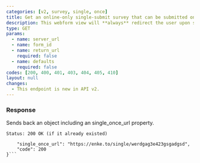 ```yaml
---
categories: [v2, survey, single, once]
title: Get an online-only single-submit survey that can be submitted once per user (new)
description: This webform view will **always** redirect the user upon successful submission of a single record. It has some basic protection to prevent the same user (browser & device) from submitting more than once.
type: GET
params: 
  - name: server_url 
  - name: form_id
  - name: return_url
    required: false
  - name: defaults
    required: false
codes: [200, 400, 401, 403, 404, 405, 410]
layout: null
changes:
  - This endpoint is new in API v2.
---
```


### Response

Sends back an object including an single_once_url property.

```Status: 200 OK (if it already existed)```
```{
    "single_once_url": "https://enke.to/single/werdgag3e423gsgadgsd",
    "code": 200
}```

